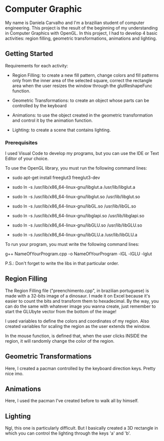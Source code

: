 # Computer Graphic 

My name is Daniela Carvalho and I'm a brazilian student of computer engineering. This project is the result of the beginning of my understanding in Computer Graphics with OpenGL. In this project, I had to develop 4 basic activities: region filling, geometric transformations, animations and lighting.

## Getting Started

Requirements for each activity:

- Region Filling: to create a new fill pattern, change colors and fill patterns only from the inner area of the selected square, correct the rectangle area when the user resizes the window through the glutReshapeFunc function.

- Geometric Transformations: to create an object whose parts can be controlled by the keyboard

- Animations: to use the object created in the geometric transformation and control it by the animation function.

- Lighting: to create a scene that contains lighting.

### Prerequisites

I used Visual Code to develop my programs, but you can use the IDE or Text Editor of your choice.

To use the OpenGL library, you must run the following command lines:

- sudo apt-get install freeglut3 freeglut3-dev

- sudo ln -s /usr/lib/x86_64-linux-gnu/libglut.a /usr/lib/libglut.a

- sudo ln -s /usr/lib/x86_64-linux-gnu/libglut.so /usr/lib/libglut.so

- sudo ln -s /usr/lib/x86_64-linux-gnu/libGL.so /usr/lib/libGL.so

- sudo ln -s /usr/lib/x86_64-linux-gnu/libglapi.so /usr/lib/libglapi.so

- sudo ln -s /usr/lib/x86_64-linux-gnu/libGLU.so /usr/lib/libGLU.so

- sudo ln -s /usr/lib/x86_64-linux-gnu/libGLU.a /usr/lib/libGLU.a

To run your program, you must write the following command lines:

g++ NameOfYourProgram.cpp -o NameOfYourProgram -lGL -lGLU -lglut 

P.S.: Don't forget to write the libs in that particular order.

## Region Filling

The Region Filling file ("preenchimento.cpp", in brazilian portuguese) is made with a 32-bits image of a dinosaur. I made it on Excel because it's easier to count the bits and transform them to hexadecimal. By the way, you can do the same with whatever image you wanna create, just remember to start the GLUbyte vector from the bottom of the image!

I used variables to define the colors and coordinates of my region. Also created variables for scaling the region as the user extends the window. 

In the mouse function, is defined that, when the user clicks INSIDE the region, it will randomly change the color of the region. 

## Geometric Transformations

Here, I created a pacman controlled by the keyboard direction keys. Pretty nice imo.

## Animations

Here, I used the pacman I've created before to walk all by himself.

## Lighting

Ngl, this one is particularly difficult. But I basically created a 3D rectangle in which you can control the lighting through the keys 'a' and 'b'.
